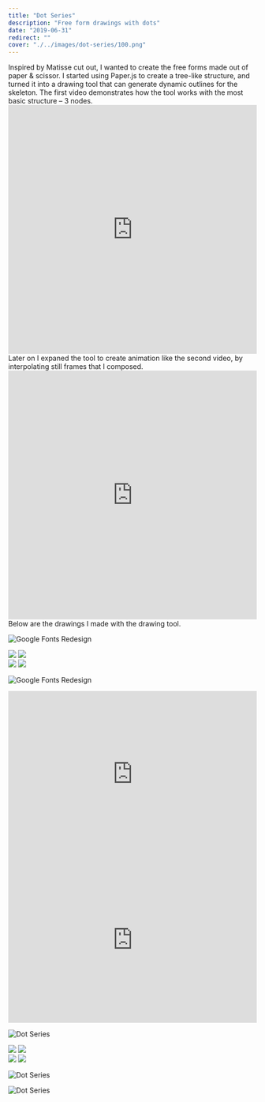 ```yaml
---
title: "Dot Series"
description: "Free form drawings with dots"
date: "2019-06-31"
redirect: ""
cover: "./../images/dot-series/100.png"
---
```

<div class="text">Inspired by Matisse cut out, I wanted to create the free forms made out of paper & scissor. I started using Paper.js to create a tree-like structure, and turned it into a drawing tool that can generate dynamic outlines for the skeleton. The first video demonstrates how the tool works with the most basic structure – 3 nodes. </div>

<div class="video small">
<div style="padding:100% 0 0 0;position:relative;"><iframe src="https://player.vimeo.com/video/358426372?autoplay=1&loop=1&title=0&byline=0&portrait=0" style="position:absolute;top:0;left:0;width:100%;height:100%;" frameborder="0" allow="autoplay; fullscreen" allowfullscreen></iframe></div><script src="https://player.vimeo.com/api/player.js"></script>
</div>

<div class="text">Later on I expaned the tool to create animation like the second video, by interpolating still frames that I composed.</div>

<div class="video small">
  <div style="padding:100% 0 0 0;position:relative;"><iframe src="https://player.vimeo.com/video/358414087?autoplay=1&loop=1&title=0&byline=0&portrait=0" style="position:absolute;top:0;left:0;width:100%;height:100%;" frameborder="0" allow="autoplay; fullscreen" allowfullscreen></iframe></div><script src="https://player.vimeo.com/api/player.js"></script>
</div>

<div class="text">Below are the drawings I made with the drawing tool. </div>

![Google Fonts Redesign](./../images/dot-series/02.jpg)

<div class="two-up">
  <img src="./../images/dot-series/10.jpg" />
  <img src="./../images/dot-series/07.jpg" />
</div>

<div class="two-up">
  <img src="./../images/dot-series/05.jpg" />
  <img src="./../images/dot-series/04.jpg" />
</div>

![Google Fonts Redesign](./../images/dot-series/03.jpg)

<div class="video small">
  <div style="padding:66.66% 0 0 0;position:relative;"><iframe src="https://player.vimeo.com/video/358235316?autoplay=1&loop=1&title=0&byline=0&portrait=0" style="position:absolute;top:0;left:0;width:100%;height:100%;" frameborder="0" allow="autoplay; fullscreen" allowfullscreen></iframe></div><script src="https://player.vimeo.com/api/player.js"></script>
</div>

<div class="video small">
  <div style="padding:66.66% 0 0 0;position:relative;"><iframe src="https://player.vimeo.com/video/358202627?autoplay=1&loop=1&title=0&byline=0&portrait=0" style="position:absolute;top:0;left:0;width:100%;height:100%;" frameborder="0" allow="autoplay; fullscreen" allowfullscreen></iframe></div><script src="https://player.vimeo.com/api/player.js"></script>
</div>


![Dot Series](./../images/dot-series/20.png)

<div class="two-up">
  <img src="./../images/dot-series/21.png" />
  <img src="./../images/dot-series/22.png" />
</div>

<div class="two-up">
  <img src="./../images/dot-series/23.png" />
  <img src="./../images/dot-series/37.png" />
</div>

![Dot Series](./../images/dot-series/41.png)

![Dot Series](./../images/dot-series/45.png)

